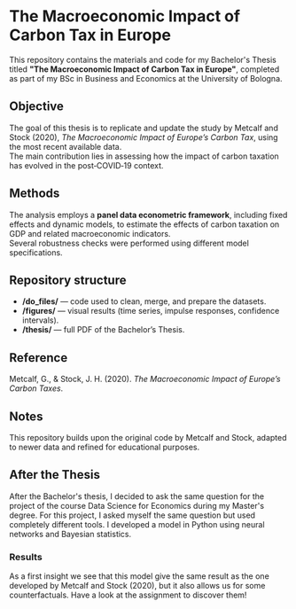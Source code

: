 # The Macroeconomic Impact of Carbon Tax in Europe

This repository contains the materials and code for my Bachelor's Thesis titled **"The Macroeconomic Impact of Carbon Tax in Europe"**, completed as part of my BSc in Business and Economics at the University of Bologna.

## Objective
The goal of this thesis is to replicate and update the study by Metcalf and Stock (2020), *The Macroeconomic Impact of Europe’s Carbon Tax*, using the most recent available data.  
The main contribution lies in assessing how the impact of carbon taxation has evolved in the post‑COVID‑19 context.

## Methods
The analysis employs a **panel data econometric framework**, including fixed effects and dynamic models, to estimate the effects of carbon taxation on GDP and related macroeconomic indicators.  
Several robustness checks were performed using different model specifications.

## Repository structure
- **/do_files/** — code used to clean, merge, and prepare the datasets.  
- **/figures/** — visual results (time series, impulse responses, confidence intervals).  
- **/thesis/** — full PDF of the Bachelor’s Thesis.  

## Reference
Metcalf, G., & Stock, J. H. (2020). *The Macroeconomic Impact of Europe’s Carbon Taxes*.

## Notes
This repository builds upon the original code by Metcalf and Stock, adapted to newer data and refined for educational purposes.

## After the Thesis
After the Bachelor's thesis, I decided to ask the same question for the project of the course Data Science for Economics during my Master's degree. For this project, I asked myself the same question but used completely different tools. I developed a model in Python using neural networks and Bayesian statistics.
### Results
As a first insight we see that this model give the same result as the one developed by Metcalf and Stock (2020), but it also allows us for some counterfactuals. Have a look at the assignment to discover them!
